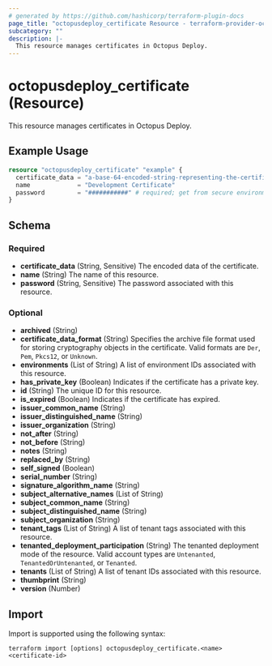 ```yaml
---
# generated by https://github.com/hashicorp/terraform-plugin-docs
page_title: "octopusdeploy_certificate Resource - terraform-provider-octopusdeploy"
subcategory: ""
description: |-
  This resource manages certificates in Octopus Deploy.
---
```


# octopusdeploy_certificate (Resource)

This resource manages certificates in Octopus Deploy.

## Example Usage

```terraform
resource "octopusdeploy_certificate" "example" {
  certificate_data = "a-base-64-encoded-string-representing-the-certificate-data"
  name             = "Development Certificate"
  password         = "###########" # required; get from secure environment/store
}
```

<!-- schema generated by tfplugindocs -->
## Schema

### Required

- **certificate_data** (String, Sensitive) The encoded data of the certificate.
- **name** (String) The name of this resource.
- **password** (String, Sensitive) The password associated with this resource.

### Optional

- **archived** (String)
- **certificate_data_format** (String) Specifies the archive file format used for storing cryptography objects in the certificate. Valid formats are `Der`, `Pem`, `Pkcs12`, or `Unknown`.
- **environments** (List of String) A list of environment IDs associated with this resource.
- **has_private_key** (Boolean) Indicates if the certificate has a private key.
- **id** (String) The unique ID for this resource.
- **is_expired** (Boolean) Indicates if the certificate has expired.
- **issuer_common_name** (String)
- **issuer_distinguished_name** (String)
- **issuer_organization** (String)
- **not_after** (String)
- **not_before** (String)
- **notes** (String)
- **replaced_by** (String)
- **self_signed** (Boolean)
- **serial_number** (String)
- **signature_algorithm_name** (String)
- **subject_alternative_names** (List of String)
- **subject_common_name** (String)
- **subject_distinguished_name** (String)
- **subject_organization** (String)
- **tenant_tags** (List of String) A list of tenant tags associated with this resource.
- **tenanted_deployment_participation** (String) The tenanted deployment mode of the resource. Valid account types are `Untenanted`, `TenantedOrUntenanted`, or `Tenanted`.
- **tenants** (List of String) A list of tenant IDs associated with this resource.
- **thumbprint** (String)
- **version** (Number)

## Import

Import is supported using the following syntax:

```shell
terraform import [options] octopusdeploy_certificate.<name> <certificate-id>
```
